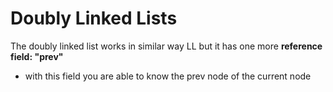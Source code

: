 # Doubly Linked Lists

The doubly linked list works in similar way LL but it has one more **reference field: "prev"**

- with this field you are able to know the prev node of the current node
